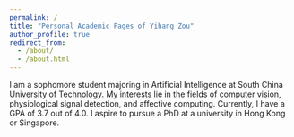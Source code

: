 ```yaml
---
permalink: /
title: "Personal Academic Pages of Yihang Zou"
author_profile: true
redirect_from: 
  - /about/
  - /about.html
---
```


I am a sophomore student majoring in Artificial Intelligence at South China University of Technology. My interests lie in the fields of computer vision, physiological signal detection, and affective computing. Currently, I have a GPA of 3.7 out of 4.0. I aspire to pursue a PhD at a university in Hong Kong or Singapore.

